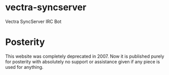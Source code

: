 # vectra-syncserver
Vectra SyncServer IRC Bot

# Posterity

This website was completely deprecated in 2007. Now it is published purely for posterity with absolutely no support or assistance given if any piece is used for anything.
